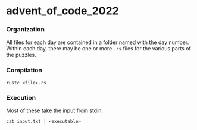# advent_of_code_2022

### Organization
All files for each day are contained in a folder named with the day number.  Within each day, there may be one or more `.rs` files for the various parts of the puzzles.

### Compilation
```
rustc <file>.rs
```

### Execution
Most of these take the input from stdin.

```
cat input.txt | <executable>
```